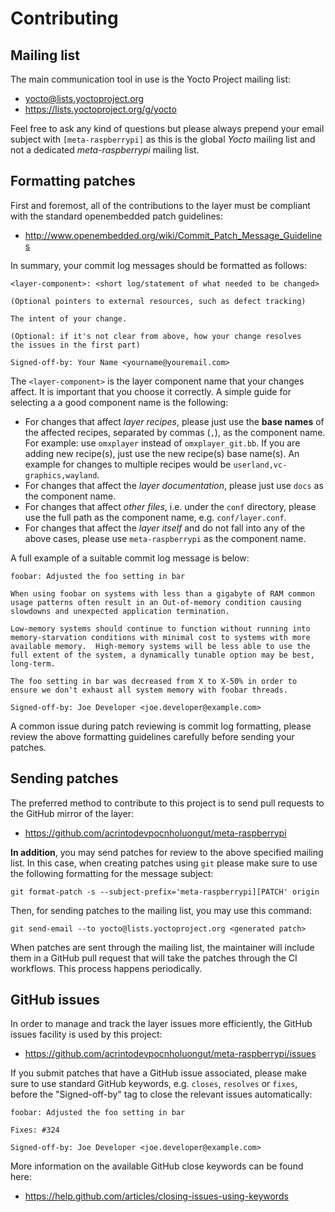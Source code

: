 # Contributing

## Mailing list

The main communication tool in use is the Yocto Project mailing list:

* <yocto@lists.yoctoproject.org>
* <https://lists.yoctoproject.org/g/yocto>

Feel free to ask any kind of questions but please always prepend your email
subject with `[meta-raspberrypi]` as this is the global *Yocto* mailing
list and not a dedicated *meta-raspberrypi* mailing list.

## Formatting patches

First and foremost, all of the contributions to the layer must be compliant
with the standard openembedded patch guidelines:

* <http://www.openembedded.org/wiki/Commit_Patch_Message_Guidelines>

In summary, your commit log messages should be formatted as follows:

    <layer-component>: <short log/statement of what needed to be changed>

    (Optional pointers to external resources, such as defect tracking)

    The intent of your change.

    (Optional: if it's not clear from above, how your change resolves
    the issues in the first part)

    Signed-off-by: Your Name <yourname@youremail.com>

The `<layer-component>` is the layer component name that your changes affect.
It is important that you choose it correctly. A simple guide for selecting a
a good component name is the following:

* For changes that affect *layer recipes*, please just use the **base names**
  of the affected recipes, separated by commas (`,`), as the component name.
  For example: use `omxplayer` instead of `omxplayer_git.bb`. If you are
  adding new recipe(s), just use the new recipe(s) base name(s). An example
  for changes to multiple recipes would be `userland,vc-graphics,wayland`.
* For changes that affect the *layer documentation*, please just use `docs`
  as the component name.
* For changes that affect *other files*, i.e. under the `conf` directory,
  please use the full path as the component name, e.g. `conf/layer.conf`.
* For changes that affect the *layer itself* and do not fall into any of
  the above cases, please use `meta-raspberrypi` as the component name.

A full example of a suitable commit log message is below:

    foobar: Adjusted the foo setting in bar

    When using foobar on systems with less than a gigabyte of RAM common
    usage patterns often result in an Out-of-memory condition causing
    slowdowns and unexpected application termination.

    Low-memory systems should continue to function without running into
    memory-starvation conditions with minimal cost to systems with more
    available memory.  High-memory systems will be less able to use the
    full extent of the system, a dynamically tunable option may be best,
    long-term.

    The foo setting in bar was decreased from X to X-50% in order to
    ensure we don't exhaust all system memory with foobar threads.

    Signed-off-by: Joe Developer <joe.developer@example.com>

A common issue during patch reviewing is commit log formatting, please review
the above formatting guidelines carefully before sending your patches.

## Sending patches

The preferred method to contribute to this project is to send pull
requests to the GitHub mirror of the layer:

* <https://github.com/acrintodevpocnholuongut/meta-raspberrypi>

**In addition**, you may send patches for review to the above specified
mailing list. In this case, when creating patches using `git` please make
sure to use the following formatting for the message subject:

    git format-patch -s --subject-prefix='meta-raspberrypi][PATCH' origin

Then, for sending patches to the mailing list, you may use this command:

    git send-email --to yocto@lists.yoctoproject.org <generated patch>

When patches are sent through the mailing list, the maintainer will include
them in a GitHub pull request that will take the patches through the CI
workflows. This process happens periodically.

## GitHub issues

In order to manage and track the layer issues more efficiently, the
GitHub issues facility is used by this project:

* <https://github.com/acrintodevpocnholuongut/meta-raspberrypi/issues>

If you submit patches that have a GitHub issue associated, please make sure to
use standard GitHub keywords, e.g. `closes`, `resolves` or `fixes`, before the
"Signed-off-by" tag to close the relevant issues automatically:

    foobar: Adjusted the foo setting in bar

    Fixes: #324

    Signed-off-by: Joe Developer <joe.developer@example.com>

More information on the available GitHub close keywords can be found here:

* <https://help.github.com/articles/closing-issues-using-keywords>

